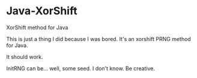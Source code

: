 # Java-XorShift
XorShift method for Java

This is just a thing I did because I was bored. It's an xorshift PRNG method for Java.

It should work.

InitRNG can be... well, some seed. I don't know. Be creative.
